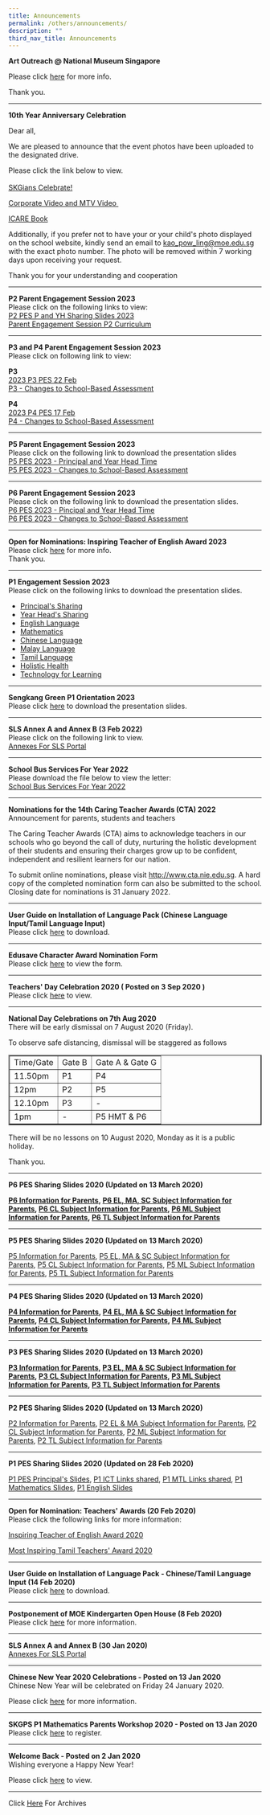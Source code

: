 ```yaml
---
title: Announcements
permalink: /others/announcements/
description: ""
third_nav_title: Announcements
---
```

<p><strong>Art Outreach @ National Museum Singapore</strong></p>
<p>Please click <a rel="noopener" target="_blank" href="https://drive.google.com/file/d/1wXeEPxAgJBx3knqtrYqNILt26RMJ0xrD/view?usp=drive_link">here</a> for more info.</p>
<p>Thank you.</p>
<hr>

<p><strong>10th Year Anniversary Celebration</strong></p>
<p>Dear all,</p>
<p>We are pleased to announce that the event photos have been uploaded to the designated drive.&nbsp;</p>
<p>Please click the link below to view.<br><br><a rel="noopener" target="_blank" href="https://drive.google.com/drive/folders/1s2eae6oBfmkk-Y4OBZM-vFcOTuWjbXOH?usp=sharing">SKGians Celebrate!</a></p>
<p><a href="/others/announcements/10thyearanniversarycelebration/">Corporate Video and MTV Video&nbsp;</a></p>
<p><a rel="noopener" target="_blank" href="https://drive.google.com/drive/folders/1--zrSWJ7DkQG_FIZfQXhHaGRM0Sp7tLz">ICARE Book</a></p>
<p>Additionally, if you prefer not to have your or your child's photo displayed on the school website, kindly send an email to <a target="" href="mailto:kao_pow_ling@moe.edu.sg">kao_pow_ling@moe.edu.sg</a> with the exact photo number. The photo will be removed within 7 working days upon receiving your request.</p>
<p>Thank you for your understanding and cooperation</p>
<hr>
<p><strong>P2 Parent Engagement Session 2023<br></strong>Please click on the following links to view:<br><a rel="noopener" target="_blank" href="/files/P2%20PES%20P%20and%20YH%20Sharing%20Slides%202023%20for%20Uploading.pdf">P2 PES P and YH Sharing Slides 2023</a><br><a rel="noopener" target="_blank" href="/files/Parent%20Engagement%20Session_P2%20Curriculum_for%20uploading.pdf">Parent Engagement Session P2 Curriculum</a></p>
<hr>
<p><strong>P3 and P4 Parent Engagement Session 2023<br></strong>Please click on following link to view:</p>
<p><strong>P3<br></strong><a rel="noopener" target="_blank" href="/files/2023%20P3%20PES%2022%20Feb%20_P%20and%20YH%20talk.pdf">2023 P3 PES 22 Feb</a><br><a rel="noopener" target="_blank" href="/files/Changes%20to%20School-Based%20Assessment_P3%20PES%202023.pdf">P3 - Changes to School-Based Assessment</a></p>
<p><strong>P4<br></strong><a rel="noopener" target="_blank" href="/files/2023%20P4%20PES_17%20Feb.pdf">2023 P4 PES 17 Feb</a><br><a rel="noopener" target="_blank" href="/files/Changes%20to%20School-Based%20Assessment_P4%20PES%202023.pdf">P4 - Changes to School-Based Assessment</a></p>
<hr>
<p><strong>P5 Parent Engagement Session 2023<br></strong>Please click on the following link to download the presentation slides<br><a href="/files/1%20P5%20PES%202023%20-%20Principal%20and%20YH%20Time%20For%20website.pdf">P5 PES 2023 - Principal and Year Head Time</a><br><a href="/files/2%20P5%20PES%202023%20-%20Changes%20to%20School-Based%20Assessment.pdf">P5 PES 2023 - Changes to School-Based Assessment</a></p>
<hr>
<p><strong>P6 Parent Engagement Session 2023<br></strong>Please click on the following link to download the presentation slides.<br><a rel="noopener" target="_blank" href="/files/1%20P6%20PES%202023%20-%20Principal%20and%20YH%20Time%20for%20uploading.pdf">P6 PES 2023 - Pincipal and Year Head Time</a><br><a rel="noopener" target="_blank" href="/files/2%20P6%20PES%202023%20-%20Changes%20to%20School-Based%20Assessment%20for%20uploading.pdf">P6 PES 2023 - Changes to School-Based Assessment</a></p>
<hr>
<p><strong>Open for Nominations: Inspiring Teacher of English Award 2023<br></strong>Please click&nbsp;<a href="/others/announcements/open-for-nominations-inspiring-teacher-of-english-award-2023">here</a> for more info.<br>Thank you.</p>
<hr>
<p><strong>P1 Engagement Session 2023<br></strong>Please click on the following links to download the presentation slides.</p>
<ul>
<li><a href="/files/Principals%20Sharing.pdf">Principal's Sharing</a></li>
<li><a href="/files/Year%20Head%20Sharing.pdf">Year Head's Sharing</a></li>
<li><a href="/files/English%20Language.pdf">English Language</a></li>
<li><a href="/files/Mathematics.pdf">Mathematics</a></li>
<li><a href="/files/Chinese%20Language.pdf">Chinese Language</a></li>
<li><a href="/files/Malay%20Language.pdf">Malay Language</a></li>
<li><a href="/files/Tamil%20Language.pdf">Tamil Language</a></li>
<li><a href="/files/Holistic%20Health.pdf">Holistic Health</a></li>
<li><a href="/files/Technology%20for%20Learning.pdf">Technology for Learning</a></li>
</ul>
<hr>
<p><strong>Sengkang Green P1 Orientation 2023</strong><br>Please click&nbsp;<a rel="noopener" target="_blank" href="/files/SengKang%20Green%20P1%20Orientation%202023%20Updated.pdf">here</a>&nbsp;to download the presentation slides.</p>
<hr>
<p><strong>SLS Annex A and Annex B (3 Feb 2022)<br></strong>Please click on the following link to view.<br><a rel="noopener" target="_blank" href="/files/Annexes%20For%20SLS.pdf">Annexes For SLS Portal</a></p>
<hr>
<p><strong>School Bus Services For Year 2022<br></strong>Please download the file below to view the letter:<br><a rel="noopener" target="_blank" href="/files/School%20Bus%20Services%20for%20Year%202022.pdf">School Bus Services For Year 2022</a></p>
<hr>
<p><strong>Nominations for the 14th Caring Teacher Awards (CTA) 2022<br></strong>Announcement for parents, students and teachers</p>
<p>The Caring Teacher Awards (CTA) aims to acknowledge teachers in our schools who go beyond the call of duty, nurturing the holistic development of their students and ensuring their charges grow up to be confident, independent and resilient learners for our nation.</p>
<p>To submit online nominations, please visit&nbsp;<a href="http://www.cta.nie.edu.sg/">http://www.cta.nie.edu.sg</a>. A hard copy of the completed nomination form can also be submitted to the school. Closing date for nominations is 31 January 2022.</p>
<hr>
<p><strong>User Guide on Installation of Language Pack (Chinese Language Input/Tamil Language Input)<br></strong>Please click&nbsp;<a rel="noopener" target="_blank" href="/files/User%20Guide%20to%20install%20language%20in%20Win%2010.pdf">here</a>&nbsp;to download.</p>
<hr>
<p><strong>Edusave Character Award Nomination Form<br></strong>Please click&nbsp;<a rel="noopener" target="_blank" href="/files/ECHA%20NOMINATION%20FORM%202020.pdf">here</a>&nbsp;to view the form.<strong><br></strong></p>
<hr>
<p><strong>Teachers' Day Celebration 2020 ( Posted on 3 Sep 2020 )<br></strong>Please click&nbsp;<a href="/others/announcements/teachers-day-celebration-2020">here</a>&nbsp;to view.<strong><br></strong></p>
<hr>
<p><strong>National Day Celebrations on 7th Aug 2020<br></strong>There will be early dismissal on 7 August 2020 (Friday).</p>
<p>To observe safe distancing, dismissal will be staggered as follows</p>
<table border="2">
<tbody>
<tr>
<td>Time/Gate</td>
<td>Gate B</td>
<td>Gate A &amp; Gate G</td>
</tr>
<tr>
<td>11.50pm</td>
<td>P1</td>
<td>P4</td>
</tr>
<tr>
<td>12pm</td>
<td>P2</td>
<td>P5</td>
</tr>
<tr>
<td>12.10pm</td>
<td>P3</td>
<td>-</td>
</tr>
<tr>
<td>1pm</td>
<td>-</td>
<td>P5 HMT &amp; P6</td>
</tr>
</tbody>
</table>
<p>There will be no lessons on 10 August 2020, Monday as it is a public holiday.</p>
<p>Thank you.</p>
<hr>
<p><strong>P6 PES Sharing Slides 2020 (Updated on 13 March 2020)</strong><strong><br></strong></p>
<p><strong><a href="/files/P6%20Information%20for%20Parents%20March%202020.pdf">P6 Information for Parents</a>,&nbsp;<a href="/files/P6%20EL,%20MA,%20SC%20Subject%20Information%20for%20Parents%20March%202020.pdf">P6 EL, MA, SC Subject Information for Parents</a>,&nbsp;<a href="/files/P6%20CL%20Subject%20Information%20for%20Parents%202020.pdf">P6 CL Subject Information for Parents</a>,&nbsp;<a href="/files/P6%20ML%20Subject%20Information%20for%20Parents%20March%202020.pdf">P6 ML Subject Information for Parents</a>,&nbsp;<a href="/files/6%20TL%20Subject%20Information%20for%20Parents%20March%202020.pdf">P6 TL Subject Information for Parents</a></strong></p>
<hr>
<p><strong>P5 PES Sharing Slides 2020 (Updated on 13 March 2020)</strong></p>
<p><a href="/files/P5%20Information%20for%20Parents%20March%202020.pdf">P5 Information for Parents</a>,&nbsp;<a href="/files/P5%20EL,%20MA%20&amp;%20SC%20Subject%20Information%20for%20Parents%20March%202020.pdf">P5 EL, MA &amp; SC Subject Information for Parents</a>,&nbsp;<a href="/files/P5%20CL%20Subject%20Information%20for%20Parents%20March%202020.pdf">P5 CL Subject Information for Parents</a>,&nbsp;<a href="/files/P5%20ML%20Subject%20Information%20for%20Parents%20March%202020.pdf">P5 ML Subject Information for Parents</a>,&nbsp;<a href="/files/P5%20TL%20Subject%20Information%20for%20Parents%20March%202020.pdf">P5 TL Subject Information for Parents</a></p>
<hr>
<p><strong>P4 PES Sharing Slides 2020 (Updated on 13 March 2020)</strong></p>
<p><strong><a href="/files/P4%20Information%20for%20Parents%20March%202020.pdf">P4 Information for Parents</a>,&nbsp;<a href="/files/P4%20EL,%20MA%20&amp;%20SC%20Subject%20Information%20for%20Parents%20March%202020.pdf">P4 EL, MA &amp; SC Subject Information for Parents</a>,&nbsp;<a href="/files/P4%20CL%20Subject%20Information%20for%20Parents%20March%202020.pdf">P4 CL Subject Information for Parents</a>,&nbsp;<a href="/files/P4%20ML%20Subject%20Information%20for%20Parents%20March%202020.pdf">P4 ML Subject Information for Parents</a>&nbsp;</strong></p>
<hr>
<p><strong>P3 PES Sharing Slides 2020 (Updated on 13 March 2020)</strong></p>
<p><strong><a href="/files/P3%20Information%20for%20Parents%20March%202020.pdf">P3 Information for Parents</a>,&nbsp;<a href="/files/P3%20EL,%20MA%20&amp;%20SC%20Subject%20Information%20for%20Parents%20March%202020.pdf">P3 EL, MA &amp; SC Subject Information for Parents</a>,&nbsp;<a href="/files/P3%20CL%20Subject%20Information%20for%20Parents%20March%202020.pdf">P3 CL Subject Information for Parents</a>,&nbsp;<a href="/files/P3%20ML%20Subject%20Information%20for%20Parents%20March%202020.pdf">P3 ML Subject Information for Parents</a>,&nbsp;<a href="/files/P3%20TL%20Subject%20Information%20for%20Parents%20March%202020.pdf">P3 TL Subject Information for Parents</a></strong></p>
<hr>
<p><strong>P2 PES Sharing Slides 2020 (Updated on 13 March 2020)</strong></p>
<p><a href="/files/P2%20Information%20for%20Parents%20March%202020.pdf">P2 Information for Parents</a>,&nbsp;<a href="/files/P2%20EL%20&amp;%20MA%20Subject%20Information%20for%20Parents%20March%202020.pdf">P2 EL &amp; MA Subject Information for Parents</a>,&nbsp;<a href="/files/P2%20CL%20Subject%20Information%20for%20Parents%202020.pdf">P2 CL Subject Information for Parents</a>,&nbsp;<a href="/files/P2%20ML%20Subject%20Information%20for%20Parents%20March%202020.pdf">P2 ML Subject Information for Parents</a>,&nbsp;<a href="/files/P2%20TL%20Subject%20Information%20for%20Parents%20March%202020.pdf">P2 TL Subject Information for Parents</a>&nbsp;</p>
<hr>
<p><strong>P1 PES Sharing Slides 2020 (Updated on 28 Feb 2020)&nbsp;</strong></p>
<p><a rel="noopener" target="_blank" href="/files/P1%20PES%20Principal's%20Slides.pdf">P1 PES Principal's Slides</a>,&nbsp;<a rel="noopener" target="_blank" href="/files/P1%20ICT%20Links%20shared%20during%20P1%20PES%20Jan%202020.pdf">P1 ICT Links shared</a>,&nbsp;<a rel="noopener" target="_blank" href="/files/P1%20MTL%20Links%20shared%20during%20P1%20PES%20Jan%202020.pdf">P1 MTL Links shared</a>,&nbsp;<a rel="noopener" target="_blank" href="/files/P1%20Mathematics%20Curriculum.pdf">P1 Mathematics Slides</a>,&nbsp;<a rel="noopener" target="_blank" href="/files/P1%20English%20Curriculum.pdf">P1 English Slides</a><strong><br></strong></p>
<hr>
<p><strong>Open for Nomination: Teachers' Awards (20 Feb 2020)<br></strong>Please click the following links for more information:</p>
<p><a href="/others/announcements/open-for-nominations-inspiring-teacher-of-english-award-2020">Inspiring Teacher of English Award 2020</a></p>
<p><a href="/others/announcements/open-for-nominations-most-inspiring-tamil-teachers-award-2020">Most Inspiring Tamil Teachers' Award 2020</a></p>
<hr>
<p><strong>User Guide on Installation of Language Pack - Chinese/Tamil Language Input (14 Feb 2020)</strong><br>Please click&nbsp;<a rel="noopener" target="_blank" href="/files/User%20Guide%20to%20install%20language%20in%20Win%2010.pdf">here</a> to download.</p>
<hr>
<p><strong>Postponement of MOE Kindergarten Open House (8 Feb 2020)</strong><br>Please click&nbsp;<a rel="noopener" target="_blank" href="/files/MK_Open_House.pdf">here</a> for more information.<strong><br></strong></p>
<hr>
<p><strong>SLS Annex A and Annex B (30 Jan 2020)</strong><br><a rel="noopener" target="_blank" href="/files/Annexes%20For%20SLS.pdf">Annexes For SLS Portal</a></p>
<hr>
<p><strong>Chinese New Year 2020 Celebrations - Posted on 13 Jan 2020<br></strong>Chinese New Year will be celebrated on&nbsp;Friday 24 January 2020.&nbsp;</p>
<p>Please click&nbsp;<a target="_parent" href="/others/announcements/chinese-new-year-2020-celebrations">here</a>&nbsp;for more information.</p>
<hr>
<p><strong>SKGPS P1 Mathematics Parents Workshop 2020 - Posted on 13 Jan 2020<br></strong>Please click&nbsp;<a rel="noopener" target="_blank" href="https://www.eventbrite.com/e/skgps-p1-mathematics-parents-workshop-2020-tickets-89464118587">here</a>&nbsp;to register.</p>
<hr>
<p><strong>Welcome Back - Posted on 2 Jan 2020<br></strong>Wishing everyone a Happy New Year!&nbsp;</p>
<p>Please click&nbsp;<a target="_parent" href="/others/announcements/welcome-back">here</a>&nbsp;to view.</p>
<hr>
<p>Click&nbsp;<a target="" href="/others/announcements-archives">Here</a>&nbsp;For Archives</p>